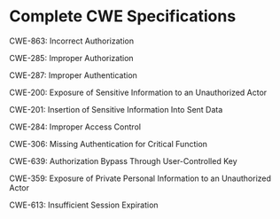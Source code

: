 

# Complete CWE Specifications

CWE-863: Incorrect Authorization

CWE-285: Improper Authorization

CWE-287: Improper Authentication

CWE-200: Exposure of Sensitive Information to an Unauthorized Actor

CWE-201: Insertion of Sensitive Information Into Sent Data

CWE-284: Improper Access Control

CWE-306: Missing Authentication for Critical Function

CWE-639: Authorization Bypass Through User-Controlled Key

CWE-359: Exposure of Private Personal Information to an Unauthorized Actor

CWE-613: Insufficient Session Expiration